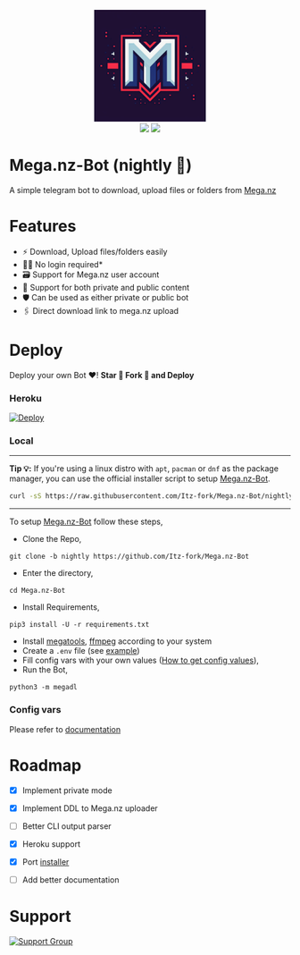 <p align="center">
	<img src="assests/logo.png" width=200, height=200/>
	<br>
	<a href="https://megabot.hirusha.codes/"><img src="https://img.shields.io/badge/Docs-e6615f?style=for-the-badge&logo=gitbook&logoColor=white" /></a>
	<a href="https://t.me/Nexa_bots"><img src="https://img.shields.io/badge/Support-0a0a0a?style=for-the-badge&logo=telegram&logoColor=white" /></a>
</p>


# Mega.nz-Bot (nightly 🌃)
A simple telegram bot to download, upload files or folders from [Mega.nz](https://mega.nz/)


# Features
- ⚡ Download, Upload files/folders easily
- 🙅‍♂️ No login required*
- 🗃️ Support for Mega.nz user account
- 🤝 Support for both private and public content
- 🛡 Can be used as either private or public bot
- 🖇 Direct download link to mega.nz upload


# Deploy
Deploy your own Bot ♥️! **Star 🌟 Fork 🍴 and Deploy**

### Heroku
[![Deploy](https://www.herokucdn.com/deploy/button.svg)](https://github.com/Itz-fork/X-Bin-Patch#deployment)

### Local
---
**Tip 💡:**
If you're using a linux distro with `apt`, `pacman` or `dnf` as the package manager, you can use the official installer script to setup [Mega.nz-Bot](https://github.com/Itz-fork/Mega.nz-Bot).

```bash
curl -sS https://raw.githubusercontent.com/Itz-fork/Mega.nz-Bot/nightly/installer.sh | bash
```
---

To setup [Mega.nz-Bot](https://github.com/Itz-fork/Mega.nz-Bot) follow these steps,

- Clone the Repo,
```
git clone -b nightly https://github.com/Itz-fork/Mega.nz-Bot
```
- Enter the directory,
```
cd Mega.nz-Bot
```
- Install Requirements,
```
pip3 install -U -r requirements.txt
```
- Install [megatools](https://megatools.megous.com/), [ffmpeg](https://ffmpeg.org/download.html) according to your system
- Create a `.env` file (see [example](/.env.sample))
- Fill config vars with your own values ([How to get config values](#config-vars)),
- Run the Bot,
```
python3 -m megadl
```

### Config vars
Please refer to [documentation](https://megabot.hirusha.codes/config-vars)

# Roadmap
- [x] Implement private mode
- [x] Implement DDL to Mega.nz uploader
- [ ] Better CLI output parser
- [x] Heroku support
- [x] Port [installer](https://github.com/Itz-fork/Mega.nz-Bot/blob/legacy/startup.sh)
- [ ] Add better documentation


# Support
[![Support Group](https://img.shields.io/badge/Support_Group-0a0a0a?style=for-the-badge&logo=telegram&logoColor=white)](https://t.me/Nexa_bots)